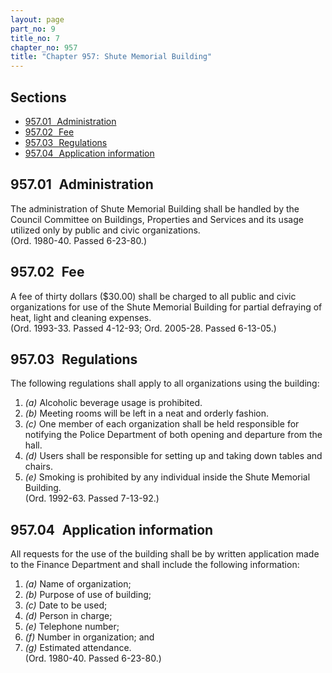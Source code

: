 ```yaml
---
layout: page
part_no: 9
title_no: 7
chapter_no: 957
title: "Chapter 957: Shute Memorial Building"
---
```


## Sections

* [957.01   Administration](#95701-administration)
* [957.02   Fee](#95702-fee)
* [957.03   Regulations](#95703-regulations)
* [957.04   Application information](#95704-application-information)

## 957.01   Administration

The administration of Shute Memorial Building shall be handled by the
Council Committee on Buildings, Properties and Services and its usage utilized
only by public and civic organizations.  
(Ord. 1980-40. Passed 6-23-80.)

## 957.02   Fee

A fee of thirty dollars ($30.00) shall be charged to all public and civic
organizations for use of the Shute Memorial Building for partial defraying of
heat, light and cleaning expenses.  
(Ord. 1993-33. Passed 4-12-93; Ord. 2005-28. Passed 6-13-05.)

## 957.03   Regulations

The following regulations shall apply to all organizations using the
building:

1. _(a)_ Alcoholic beverage usage is prohibited.
2. _(b)_ Meeting rooms will be left in a neat and orderly fashion.
3. _(c)_ One member of each organization shall be held responsible for
notifying the Police Department of both opening and departure from the hall.
4. _(d)_ Users shall be responsible for setting up and taking down tables and
chairs.
5. _(e)_ Smoking is prohibited by any individual inside the Shute Memorial
Building.  
(Ord. 1992-63. Passed 7-13-92.)

## 957.04   Application information

All requests for the use of the building shall be by written application
made to the Finance Department and shall include the following information:

1. _(a)_ Name of organization;
2. _(b)_ Purpose of use of building;
3. _(c)_ Date to be used;
4. _(d)_ Person in charge;
5. _(e)_ Telephone number;
6. _(f)_ Number in organization; and
7. _(g)_ Estimated attendance.  
(Ord. 1980-40. Passed 6-23-80.)
